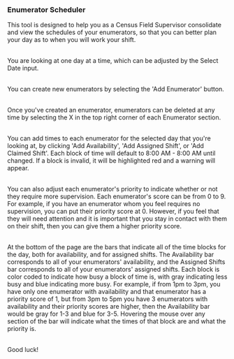 ### Enumerator Scheduler

This tool is designed to help you as a Census Field Supervisor consolidate and view the schedules of your enumerators, so that you can better plan your day as to when you will work your shift.<br/><br/>

You are looking at one day at a time, which can be adjusted by the Select Date input.<br/><br/> 

You can create new enumerators by selecting the 'Add Enumerator' button.<br/><br/>

Once you've created an enumerator, enumerators can be deleted at any time by selecting the X in the top right corner of each Enumerator section.<br/><br/>

You can add times to each enumerator for the selected day that you're looking at, by clicking 'Add Availability', 'Add Assigned Shift', or 'Add Claimed Shift'. Each block of time will default to 8:00 AM - 8:00 AM until changed. If a block is invalid, it will be highlighted red and a warning will appear.<br/><br/>

You can also adjust each enumerator's priority to indicate whether or not they require more supervision. Each enumerator's score can be from 0 to 9. For example, if you have an enumerator whom you feel requires no supervision, you can put their priority score at 0. However, if you feel that they will need attention and it is important that you stay in contact with them on their shift, then you can give them a higher priority score.<br/><br/>

At the bottom of the page are the bars that indicate all of the time blocks for the day, both for availability, and for assigned shifts. The Availability bar corresponds to all of your enumerators' availability, and the Assigned Shifts bar corresponds to all of your enumerators' assigned shifts. Each block is color coded to indicate how busy a block of time is, with gray indicating less busy and blue indicating more busy. For example, if from 1pm to 3pm, you have only one enumerator with availability and that enumerator has a priority score of 1, but from 3pm to 5pm you have 3 enumerators with availability and their priority scores are higher, then the Availability bar would be gray for 1-3 and blue for 3-5. Hovering the mouse over any section of the bar will indicate what the times of that block are and what the priority is.<br/><br/>

Good luck!